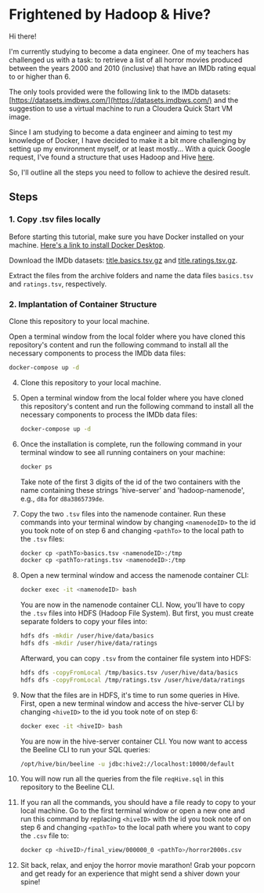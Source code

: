 # Frightened by Hadoop & Hive?

Hi there!

I'm currently studying to become a data engineer. One of my teachers has challenged us with a task: to retrieve a list of all horror movies produced between the years 2000 and 2010 (inclusive) that have an IMDb rating equal to or higher than 6.

The only tools provided were the following link to the IMDb datasets: [https://datasets.imdbws.com/](https://datasets.imdbws.com/) and the suggestion to use a virtual machine to run a Cloudera Quick Start VM image.

Since I am studying to become a data engineer and aiming to test my knowledge of Docker, I have decided to make it a bit more challenging by setting up my environment myself, or at least mostly... With a quick Google request, I've found a structure that uses Hadoop and Hive [here](https://github.com/big-data-europe/docker-hive/tree/master).

So, I'll outline all the steps you need to follow to achieve the desired result.

## Steps

### 1. Copy .tsv files locally

Before starting this tutorial, make sure you have Docker installed on your machine. [Here's a link to install Docker Desktop](https://www.docker.com/products/docker-desktop/).

Download the IMDb datasets: [title.basics.tsv.gz](https://datasets.imdbws.com/title.basics.tsv.gz) and [title.ratings.tsv.gz](https://datasets.imdbws.com/title.ratings.tsv.gz).

Extract the files from the archive folders and name the data files `basics.tsv` and `ratings.tsv`, respectively.

### 2. Implantation of Container Structure

Clone this repository to your local machine.

Open a terminal window from the local folder where you have cloned this repository's content and run the following command to install all the necessary components to process the IMDb data files:

```bash
docker-compose up -d
```

4. Clone this repository to your local machine.

5. Open a terminal window from the local folder where you have cloned this repository's content and run the following command to install all the necessary components to process the IMDb data files:

    ```bash
    docker-compose up -d
    ```

6. Once the installation is complete, run the following command in your terminal window to see all running containers on your machine:

    ```bash
    docker ps
    ```

    Take note of the first 3 digits of the id of the two containers with the name containing these strings 'hive-server' and 'hadoop-namenode', e.g., `d8a` for `d8a3865739de`.

7. Copy the two `.tsv` files into the namenode container. Run these commands into your terminal window by changing `<namenodeID>` to the id you took note of on step 6 and changing `<pathTo>` to the local path to the `.tsv` files:

    ```bash
    docker cp <pathTo>basics.tsv <namenodeID>:/tmp
    docker cp <pathTo>ratings.tsv <namenodeID>:/tmp
    ```

8. Open a new terminal window and access the namenode container CLI:

    ```bash
    docker exec -it <namenodeID> bash
    ```

    You are now in the namenode container CLI. Now, you'll have to copy the `.tsv` files into HDFS (Hadoop File System). But first, you must create separate folders to copy your files into:

    ```bash
    hdfs dfs -mkdir /user/hive/data/basics
    hdfs dfs -mkdir /user/hive/data/ratings
    ```

    Afterward, you can copy `.tsv` from the container file system into HDFS:

    ```bash
    hdfs dfs -copyFromLocal /tmp/basics.tsv /user/hive/data/basics
    hdfs dfs -copyFromLocal /tmp/ratings.tsv /user/hive/data/ratings
    ```

9. Now that the files are in HDFS, it's time to run some queries in Hive. First, open a new terminal window and access the hive-server CLI by changing `<hiveID>` to the id you took note of on step 6:

    ```bash
    docker exec -it <hiveID> bash
    ```

    You are now in the hive-server container CLI. You now want to access the Beeline CLI to run your SQL queries:

    ```bash
    /opt/hive/bin/beeline -u jdbc:hive2://localhost:10000/default
    ```

10. You will now run all the queries from the file `reqHive.sql` in this repository to the Beeline CLI.

11. If you ran all the commands, you should have a file ready to copy to your local machine. Go to the first terminal window or open a new one and run this command by replacing `<hiveID>` with the id you took note of on step 6 and changing `<pathTo>` to the local path where you want to copy the `.csv` file to:

    ```bash
    docker cp <hiveID>/final_view/000000_0 <pathTo>/horror2000s.csv
    ```

12. Sit back, relax, and enjoy the horror movie marathon! Grab your popcorn and get ready for an experience that might send a shiver down your spine!
